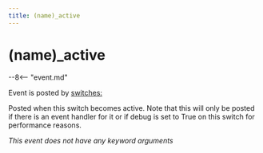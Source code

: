 ```yaml
---
title: (name)_active
---
```


# (name)\_active


--8<-- "event.md"

Event is posted by [switches:](../config/switches.md)

Posted when this switch becomes active. Note that this will only be
posted if there is an event handler for it or if debug is set to True on
this switch for performance reasons.

*This event does not have any keyword arguments*
